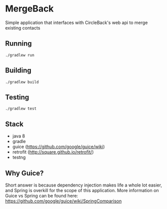 # MergeBack
Simple application that interfaces with CircleBack's web api to merge existing contacts

## Running
`./gradlew run`

## Building
`./gradlew build`

## Testing
`./gradlew test`

## Stack
- java 8
- gradle 
- guice (https://github.com/google/guice/wiki)
- retrofit (http://square.github.io/retrofit/)
- testng

## Why Guice?
Short answer is because dependency injection makes life a whole lot easier, and Spring is overkill for the scope of this application. More information on Guice vs Spring can be found here: https://github.com/google/guice/wiki/SpringComparison
